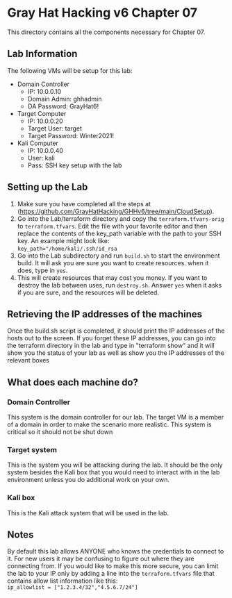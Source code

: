 # Gray Hat Hacking v6 Chapter 07
This directory contains all the components necessary for Chapter 07.

## Lab Information  
The following VMs will be setup for this lab:
- Domain Controller
  - IP: 10.0.0.10   
  - Domain Admin: ghhadmin
  - DA Password: GrayHat6!
- Target Computer
  - IP: 10.0.0.20
  - Target User: target
  - Target Password: Winter2021!
- Kali Computer
  - IP: 10.0.0.40
  - User: kali
  - Pass: SSH key setup with the lab

## Setting up the Lab    
1. Make sure you have completed all the steps at (https://github.com/GrayHatHacking/GHHv6/tree/main/CloudSetup).
1. Go into the Lab/terraform directory and copy the `terraform.tfvars-orig` to `terraform.tfvars`. Edit the file with your
   favorite editor and then replace the contents of the key_path variable with the path to your SSH key. An example
   might look like:   
   `key_path="/home/kali/.ssh/id_rsa`
1. Go into the Lab subdirectory and run `build.sh` to start the environment build. It will ask you are sure you want to create resources.
when it does, type in `yes`.
1. This will create resources that may cost you money. If you want to destroy the lab between uses, 
run `destroy.sh`. Answer `yes` when it asks if you are sure, and the resources will be deleted.
   
## Retrieving the IP addresses of the machines
Once the build.sh script is completed, it should print the IP addresses of the hosts
out to the screen. If you forget these IP addresses, you can go into the terraform directory
in the lab and type in "terraform show" and it will show you the status of your
lab as well as show you the IP addresses of the relevant boxes

## What does each machine do?

### Domain Controller
This system is the domain controller for our lab. The target VM is a member of 
a domain in order to make the scenario more realistic.  This system is critical so it
should not be shut down

### Target system
This is the system you will be attacking during the lab. It should be the only system besides
the Kali box that you would need to interact with in the lab environment unless you
do additional work on your own.

### Kali box
This is the Kali attack system that will be used in the lab. 
   
## Notes
By default this lab allows ANYONE who knows the credentials to connect to it. For new users
it may be confusing to figure out where they are connecting from. If you would like to make this more
secure, you can limit the lab to your IP only by adding a line into the `terraform.tfvars` file that contains 
allow list information like this:   
`ip_allowlist = ["1.2.3.4/32","4.5.6.7/24"]`
